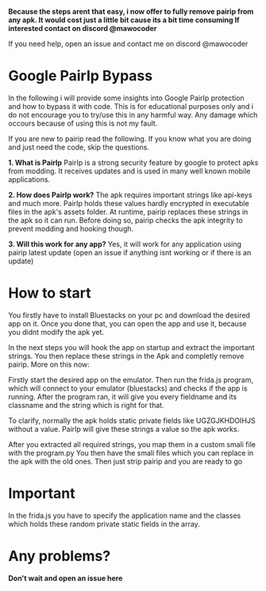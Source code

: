 **Because the steps arent that easy, i now offer to fully remove pairip from any apk. It would cost just a little bit cause its a bit time consuming
If interested contact on discord @mawocoder**

If you need help, open an issue and contact me on discord @mawocoder


# Google PairIp Bypass

In the following i will provide some insights into Google PairIp protection and how to bypass it with code.
This is for educational purposes only and i do not encourage you to try/use this in any harmful way. Any damage which occours because of using this is not my fault.

If you are new to pairip read the following. If you know what you are doing and just need the code, skip the questions.

**1. What is PairIp**
PairIp is a strong security feature by google to protect apks from modding. It receives updates and is used in many well known mobile applications.

**2. How does PairIp work?**
The apk requires important strings like api-keys and much more. PairIp holds these values hardly encrypted in executable files in the apk's assets folder. At runtime, pairip replaces these strings in the apk so it can run. Before doing so, pairip checks the apk integrity to prevent modding and hooking though.

**3. Will this work for any app?**
Yes, it will work for any application using pairip latest update (open an issue if anything isnt working or if there is an update)



# How to start

You firstly have to install Bluestacks on your pc and download the desired app on it.
Once you done that, you can open the app and use it, because you didnt modify the apk yet.

In the next steps you will hook the app on startup and extract the important strings.
You then replace these strings in the Apk and completly remove pairip. More on this now:


Firstly start the desired app on the emulator.
Then run the frida.js program, which will connect to your emulator (bluestacks) and checks if the app is running.
After the program ran, it will give you every fieldname and its classname and the string which is right for that.

To clarify, normally the apk holds static private fields like UGZGJKHDOIHJS without a value. PairIp will give these strings a value so the apk works.

After you extracted all required strings, you map them in a custom smali file with the program.py 
You then have the smali files which you can replace in the apk with the old ones.
Then just strip pairip and you are ready to go


# Important

In the frida.js you have to specify the application name and the classes which holds these random private static fields in the array.


# Any problems?
**Don't wait and open an issue here**

